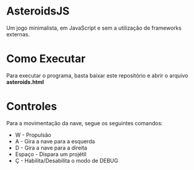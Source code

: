 # AsteroidsJS
Um jogo minimalista, em JavaScript e sem a utilização de frameworks externas.

# Como Executar

Para executar o programa, basta baixar este repositório e abrir o arquivo **asteroids.html**

# Controles

Para a movimentação da nave, segue os seguintes comandos:

  - W - Propulsão
  - A - Gira a nave para a esquerda
  - D - Gira a nave para a direita
  - Espaço - Dispara um projétil
  - Ç - Habilita/Desabilita o modo de DEBUG
